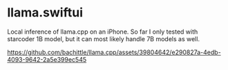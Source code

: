 # llama.swiftui

Local inference of llama.cpp on an iPhone.
So far I only tested with starcoder 1B model, but it can most likely handle 7B models as well.

https://github.com/bachittle/llama.cpp/assets/39804642/e290827a-4edb-4093-9642-2a5e399ec545

